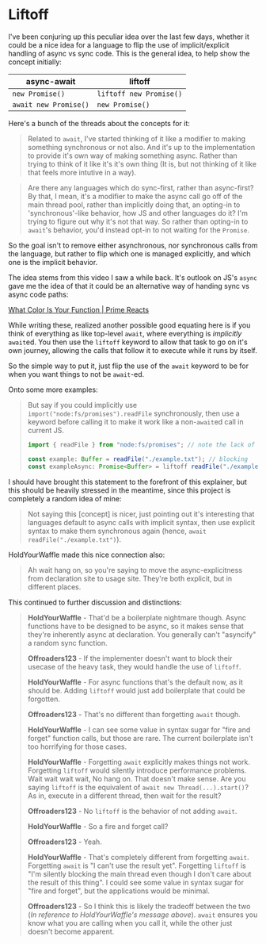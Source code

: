 # Liftoff

I've been conjuring up this peculiar idea over the last few days, whether it could be a nice idea for a language to flip the use of implicit/explicit handling of async vs sync code. This is the general idea, to help show the concept initially:

| async-await           | liftoff                 |
|-----------------------|-------------------------|
| `new Promise()`       | `liftoff new Promise()` |
| `await new Promise()` | `new Promise()`         |

Here's a bunch of the threads about the concepts for it:

> Related to `await`, I've started thinking of it like a modifier to making something synchronous or not also.
> And it's up to the implementation to provide it's own way of making something async.
> Rather than trying to think of it like it's it's own thing (It is, but not thinking of it like that feels more intutive in a way).

> Are there any languages which do sync-first, rather than async-first?
> By that, I mean, it's a modifier to make the async call go off of the main thread pool, rather than implicitly doing that, an opting-in to 'synchronous'-like behavior, how JS and other languages do it?
> I'm trying to figure out why it's not that way.
> So rather than opting-in to `await`'s behavior, you'd instead opt-in to not waiting for the `Promise`.

So the goal isn't to remove either asynchronous, nor synchronous calls from the language, but rather to flip which one is managed explicitly, and which one is the implicit behavior.

The idea stems from this video I saw a while back.
It's outlook on JS's `async` gave me the idea of that it could be an alternative way of handing sync vs async code paths:

[What Color Is Your Function | Prime Reacts](https://www.youtube.com/watch?v=MoKe4zvtNzA)

While writing these, realized another possible good equating here is if you think of everything as like top-level `await`, where everything is *implicitly* `await`ed. You then use the `liftoff` keyword to allow that task to go on it's own journey, allowing the calls that follow it to execute while it runs by itself.

So the simple way to put it, just flip the use of the `await` keyword to be for when you want things to not be `await`-ed.

Onto some more examples:

> But say if you could implicitly use `import("node:fs/promises").readFile` synchronously, then use a keyword before calling it to make it work like a non-`await`ed call in current JS.
> ```ts
> import { readFile } from "node:fs/promises"; // note the lack of the `-Sync` prefix
> 
> const example: Buffer = readFile("./example.txt"); // blocking
> const exampleAsync: Promise<Buffer> = liftoff readFile("./example.txt");
> ```

I should have brought this statement to the forefront of this explainer, but this should be heavily stressed in the meantime, since this project is completely a random idea of mine:

> Not saying this [concept] is nicer, just pointing out it's interesting that languages default to async calls with implicit syntax, then use explicit syntax to make them synchronous again (hence, `await readFile("./example.txt")`).

HoldYourWaffle made this nice connection also:

> Ah wait hang on, so you're saying to move the async-explicitness from declaration site to usage site.
> They're both explicit, but in different places.

This continued to further discussion and distinctions:

> **HoldYourWaffle** -
> That'd be a boilerplate nightmare though.
> Async functions have to be designed to be async, so it makes sense that they're inherently async at declaration.
> You generally can't "asyncify" a random sync function.
> 
> **Offroaders123** -
> If the implementer doesn't want to block their usecase of the heavy task, they would handle the use of `liftoff`.
> 
> **HoldYourWaffle** -
> For async functions that's the default now, as it should be.
> Adding `liftoff` would just add boilerplate that could be forgotten.
> 
> **Offroaders123** -
> That's no different than forgetting `await` though.
> 
> **HoldYourWaffle** -
> I can see some value in syntax sugar for "fire and forget" function calls, but those are rare.
> The current boilerplate isn't too horrifying for those cases.
> 
> **HoldYourWaffle** -
> Forgetting `await` explicitly makes things not work.
> Forgetting `liftoff` would silently introduce performance problems.
> Wait wait wait wait,
> No hang on.
> That doesn't make sense.
> Are you saying `liftoff` is the equivalent of `await new Thread(...).start()`?
> As in, execute in a different thread,
> then wait for the result?
> 
> **Offroaders123** -
> No `liftoff` is the behavior of not adding `await`.
> 
> **HoldYourWaffle** -
> So a fire and forget call?
> 
> **Offroaders123** -
> Yeah.
> 
> **HoldYourWaffle** -
> That's completely different from forgetting `await`.
> Forgetting `await` is "I can't use the result yet".
> Forgetting `liftoff` is "I'm silently blocking the main thread even though I don't care about the result of this thing".
> I could see some value in syntax sugar for "fire and forget", but the applications would be minimal.
> 
> **Offroaders123** -
> So I think this is likely the tradeoff between the two (*In reference to HoldYourWaffle's message above*).
> `await` ensures you know what you are calling when you call it, while the other just doesn't become apparent.

